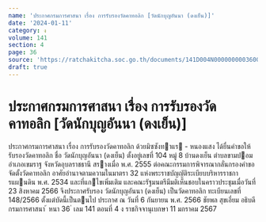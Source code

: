 ```yaml
---
name: 'ประกาศกรมการศาสนา เรื่อง การรับรองวัดคาทอลิก [วัดนักบุญอันนา (ดงเย็น)]'
date: '2024-01-11'
category: ง
volume: 141
section: 4
page: 36
source: 'https://ratchakitcha.soc.go.th/documents/141D004N0000000003600.pdf'
draft: true
---
```


# ประกาศกรมการศาสนา เรื่อง การรับรองวัดคาทอลิก [วัดนักบุญอันนา (ดงเย็น)]

ประกาศกรมการศาสนา เรื่อง การรับรองวัดคาทอลิก ด้วยมิซซังทาแร - หนองแสง ได้ยื่นคําขอให้รับรองวัดคาทอลิก ชื่อ วัดนักบุญอันนา (ดงเย็น) ตั้งอยู่เลขที่ 104 หมู่ 8 บ้านดงเย็น ตําบลขามปอม อําเภอเขมราฐ จังหวัดอุบลราชธานี สรางเมื่อ พ.ศ. 2555 ต่อคณะกรรมการพิจารณากลั่นกรองคําขอจัดตั้งวัดคาทอลิก อาศัยอํานาจตามความในมาตรา 32 แห่งพระราชบัญญัติระเบียบบริหารราชการแผนดิน พ.ศ. 2534 และที่แกไขเพิ่มเติม และคณะรัฐมนตรีมีมติเห็นชอบในคราวประชุมเมื่อวันที่ 23 สิงหาคม 2566 จึงประกาศรับรอง วัดนักบุญอันนา (ดงเย็น) เป็นวัดคาทอลิก ทะเบียนเลขที่ 148/2566 ตั้งแต่บัดนี้เป็นตนไป ประกาศ ณ วันที่ 6 กันยายน พ.ศ. 2566 ชัยพล สุขเอี่ยม อธิบดีกรมการศาสนา ้ หนา 36 ่ เลม 141 ตอนที่ 4 ง ราชกิจจานุเบกษา 11 มกราคม 2567
